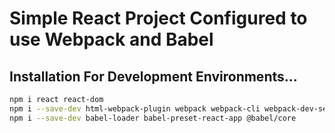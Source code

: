 # Simple React Project Configured to use Webpack and Babel

## Installation For Development Environments...

```sh
npm i react react-dom
npm i --save-dev html-webpack-plugin webpack webpack-cli webpack-dev-server
npm i --save-dev babel-loader babel-preset-react-app @babel/core
```
